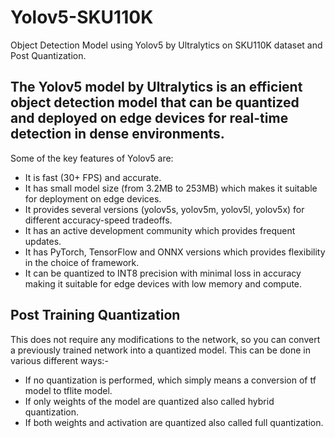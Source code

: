 # Yolov5-SKU110K
Object Detection Model using Yolov5 by Ultralytics on SKU110K dataset and Post Quantization.

## The Yolov5 model by Ultralytics is an efficient object detection model that can be quantized and deployed on edge devices for real-time detection in dense environments.
Some of the key features of Yolov5 are:

- It is fast (30+ FPS) and accurate.
- It has small model size (from 3.2MB to 253MB) which makes it suitable for deployment on edge devices.
- It provides several versions (yolov5s, yolov5m, yolov5l, yolov5x) for different accuracy-speed tradeoffs.
- It has an active development community which provides frequent updates.
- It has PyTorch, TensorFlow and ONNX versions which provides flexibility in the choice of framework.
- It can be quantized to INT8 precision with minimal loss in accuracy making it suitable for edge devices with low memory and compute.

## Post Training Quantization
This does not require any modifications to the network, so you can convert a previously trained network into a quantized model.
This can be done in various different ways:-

- If no quantization is performed, which simply means a conversion of tf model to tflite model.
- If only weights of the model are quantized also called hybrid quantization.
- If both weights and activation are quantized also called full quantization.
